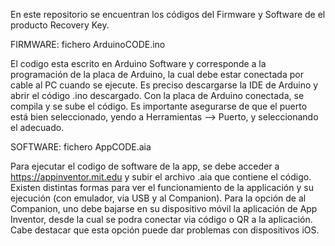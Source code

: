 En este repositorio se encuentran los códigos del Firmware y Software de el producto Recovery Key.

FIRMWARE: fichero ArduinoCODE.ino

El codigo esta escrito en Arduino Software y corresponde a la programación de la placa de Arduino, la cual debe estar conectada por cable al PC cuando se ejecute.
Es preciso descargarse la IDE de Arduino y abrir el código .ino descargado. Con la placa de Arduino conectada, se compila y se sube el código.
Es importante asegurarse de que el puerto está bien seleccionado, yendo a Herramientas --> Puerto, y seleccionando el adecuado.

SOFTWARE: fichero AppCODE.aia

Para ejecutar el codigo de software de la app, se debe acceder a https://appinventor.mit.edu y subir el archivo .aia que contiene el código. 
Existen distintas formas para ver el funcionamiento de la applicación y su ejecución (con emulador, via USB y al Companion). 
Para la opción de al Companion, uno debe bajarse en su dispositivo móvil la aplicación de App Inventor, desde la cual se podra conectar via código o QR a la aplicación.
Cabe destacar que esta opción puede dar problemas con dispositivos iOS.
